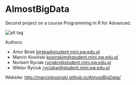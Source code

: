 AlmostBigData
=============

Second project on a course Programming in R for Advanced.

![alt tag](https://raw.githubusercontent.com/MarcinKosinski/AlmostBigData/master/catchy_logo.png?token=6773454__eyJzY29wZSI6IlJhd0Jsb2I6TWFyY2luS29zaW5za2kvQWxtb3N0QmlnRGF0YS9tYXN0ZXIvY2F0Y2h5X2xvZ28ucG5nIiwiZXhwaXJlcyI6MTM5ODAwNTAyM30%3D--8258b0c6a89858ecef33c515ab63e233308b8f7c "CatchyTurtle")



Authors:

- Artur Birek bireka@student.mini.pw.edu.pl
- Marcin Kosiński kosinskim@student.mini.pw.edu.pl
- Norbert Ryciak ryciakn@student.mini.pw.edu.pl
- Wiktor Ryciuk ryciukw@student.mini.pw.edu.pl

Website:
http://marcinkosinski.github.io/AlmostBigData/
